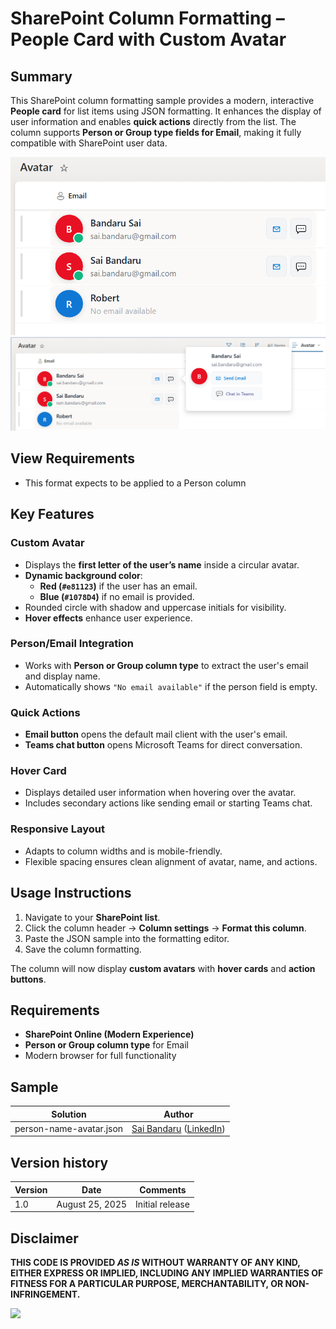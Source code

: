 # SharePoint Column Formatting – People Card with Custom Avatar

## Summary

This SharePoint column formatting sample provides a modern, interactive **People card** for list items using JSON formatting. It enhances the display of user information and enables **quick actions** directly from the list. The column supports **Person or Group type fields for Email**, making it fully compatible with SharePoint user data.

![Screenshot1 of People Card](./assets/screenshot1.png)
![Screenshot2 of People Card](./assets/screenshot2.png)

## View Requirements

- This format expects to be applied to a Person column

## Key Features

### Custom Avatar
- Displays the **first letter of the user’s name** inside a circular avatar.
- **Dynamic background color**:
  - **Red (`#e81123`)** if the user has an email.
  - **Blue (`#1078D4`)** if no email is provided.
- Rounded circle with shadow and uppercase initials for visibility.
- **Hover effects** enhance user experience.

### Person/Email Integration
- Works with **Person or Group column type** to extract the user's email and display name.
- Automatically shows `"No email available"` if the person field is empty.

### Quick Actions
- **Email button** opens the default mail client with the user's email.
- **Teams chat button** opens Microsoft Teams for direct conversation.

### Hover Card
- Displays detailed user information when hovering over the avatar.
- Includes secondary actions like sending email or starting Teams chat.

### Responsive Layout
- Adapts to column widths and is mobile-friendly.
- Flexible spacing ensures clean alignment of avatar, name, and actions.

## Usage Instructions
1. Navigate to your **SharePoint list**.
2. Click the column header → **Column settings** → **Format this column**.
3. Paste the JSON sample into the formatting editor.
4. Save the column formatting.

The column will now display **custom avatars** with **hover cards** and **action buttons**.

## Requirements
- **SharePoint Online (Modern Experience)**
- **Person or Group column type** for Email
- Modern browser for full functionality

## Sample

| Solution | Author |
|----------|--------|
| person-name-avatar.json | [Sai Bandaru](https://github.com/saiiiiiii) ([LinkedIn](https://www.linkedin.com/in/sai-bandaru-97a946153/)) |

## Version history

| Version | Date | Comments |
|---------|------|---------|
| 1.0 | August 25, 2025 | Initial release |

## Disclaimer
**THIS CODE IS PROVIDED *AS IS* WITHOUT WARRANTY OF ANY KIND, EITHER EXPRESS OR IMPLIED, INCLUDING ANY IMPLIED WARRANTIES OF FITNESS FOR A PARTICULAR PURPOSE, MERCHANTABILITY, OR NON-INFRINGEMENT.**

<img src="https://pnptelemetry.azurewebsites.net/list-formatting/column-samples/person-name-avatar" />
